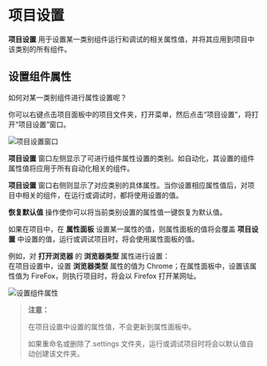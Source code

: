 # 项目设置

**项目设置** 用于设置某一类别组件运行和调试的相关属性值，并将其应用到项目中该类别的所有组件。

## 设置组件属性

如何对某一类别组件进行属性设置呢？

你可以右键点击项目面板中的项目文件夹，打开菜单，然后点击“项目设置”，将打开“项目设置”窗口。

![项目设置窗口](https://docimages.blob.core.chinacloudapi.cn/images/Studio/typeOfWorkflow/itemsettings20201019.png)

**项目设置** 窗口左侧显示了可进行组件属性设置的类别。如自动化，其设置的组件属性值将应用于所有自动化相关的组件。

**项目设置** 窗口右侧则显示了对应类别的具体属性。当你设置相应属性值后，对项目中相关的组件，在运行或调试时，都将使用设置的值。

**恢复默认值** 操作使你可以将当前类别设置的属性值一键恢复为默认值。

如果在项目中，在 **属性面板** 设置某一属性的值，则属性面板的值将会覆盖 **项目设置** 中设置的值，运行或调试项目时，将会使用属性面板的值。

例如，对 **打开浏览器** 的 **浏览器类型** 属性进行设置：</br>
在项目设置中，设置 **浏览器类型** 属性的值为 Chrome；在属性面板中，设置该属性值为 FireFox，则执行项目时，将会以 Firefox 打开某网址。

![设置组件属性](https://docimages.blob.core.chinacloudapi.cn/images/Studio/automationProject/projectSettings/settingValue.png)

> **注意：**
>
> 在项目设置中设置的属性值，不会更新到属性面板中。
>
> 如果重命名或删除了.settings 文件夹，运行或调试项目时将会以默认值自动创建该文件夹。
